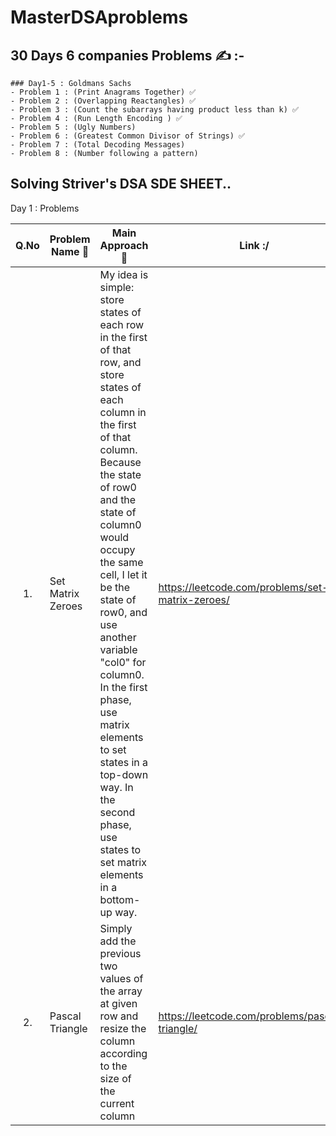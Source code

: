 # MasterDSAproblems


## 30 Days 6 companies Problems ✍ :-
    ### Day1-5 : Goldmans Sachs
    - Problem 1 : (Print Anagrams Together) ✅
    - Problem 2 : (Overlapping Reactangles) ✅
    - Problem 3 : (Count the subarrays having product less than k) ✅
    - Problem 4 : (Run Length Encoding ) ✅
    - Problem 5 : (Ugly Numbers)
    - Problem 6 : (Greatest Common Divisor of Strings) ✅
    - Problem 7 : (Total Decoding Messages)
    - Problem 8 : (Number following a pattern)


    
                





## Solving Striver's DSA SDE SHEET..

Day 1 : Problems

| Q.No | Problem Name 🙏 | Main Approach 🙈 | Link :/ |
| :--: | --------------- | ---------------- | ------- |
|1. | Set Matrix Zeroes | My idea is simple: store states of each row in the first of that row, and store states of each column in the first of that column. Because the state of row0 and the state of column0 would occupy the same cell, I let it be the state of row0, and use another variable "col0" for column0. In the first phase, use matrix elements to set states in a top-down way. In the second phase, use states to set matrix elements in a bottom-up way. | https://leetcode.com/problems/set-matrix-zeroes/ |
|2. |Pascal Triangle | Simply add the previous two values of the array at given row and resize the column according to the size of the current column | https://leetcode.com/problems/pascals-triangle/ |
